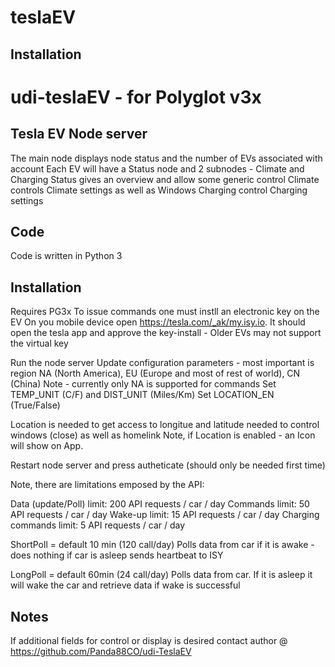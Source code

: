 # teslaEV

## Installation

# udi-teslaEV  -  for Polyglot v3x 
## Tesla EV Node server
The main node displays node status and the number of EVs associated with account
Each EV will have a Status node and 2 subnodes - Climate and Charging
Status gives an overview and allow some generic control
Climate controls Climate settings as well as Windows
Charging control Charging settings 

## Code
Code is written in Python 3 


## Installation
Requires PG3x
To issue commands one must instll an electronic key on the EV
On you mobile device open  https://tesla.com/_ak/my.isy.io. It should open the tesla app and approve the key-install - Older EVs may not support the virtual key
 
Run the node server 
Update configuration parameters - most important is region NA (North America), EU (Europe and most of rest of world), CN (China)
Note - currently only NA is supported for commands
Set TEMP_UNIT (C/F) and DIST_UNIT (Miles/Km) 
Set LOCATION_EN (True/False)

Location is needed to get access to longitue and latitude needed to control windows (close) as well as homelink 
Note, if Location is enabled - an Icon will show on App.

Restart node server and press autheticate (should only be needed first time)

Note, there are limitations emposed by the API:

Data (update/Poll) limit:   200 API requests / car / day
Commands limit:	            50 API requests / car / day
Wake-up limit:        	    15 API requests / car / day
Charging commands limit:    5 API requests / car / day

ShortPoll = default 10 min (120 call/day)
    Polls data from car if it is awake - does nothing if car is asleep
    sends heartbeat to ISY

LongPoll = default 60min (24 call/day)
    Polls data from car. If it is asleep it will wake the car and retrieve data if wake is successful

## Notes 
If additional fields for control or display is desired contact author @ https://github.com/Panda88CO/udi-TeslaEV



